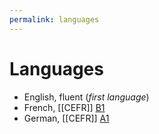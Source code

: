 ```yaml
---
permalink: languages
---
```


# Languages

* English, fluent (*first language*)
* French, [[CEFR]] [B1](https://www.coe.int/en/web/common-european-framework-reference-languages/table-1-cefr-3.3-common-reference-levels-global-scale)
* German, [[CEFR]] [A1](https://www.coe.int/en/web/common-european-framework-reference-languages/table-1-cefr-3.3-common-reference-levels-global-scale)